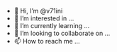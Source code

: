- 👋 Hi, I’m @v71ini
- 👀 I’m interested in ...
- 🌱 I’m currently learning ...
- 💞️ I’m looking to collaborate on ...
- 📫 How to reach me ...

<!---
v71ini/v71ini is a ✨ special ✨ repository because its `README.md` (this file) appears on your GitHub profile.
You can click the Preview link to take a look at your changes.
--->
